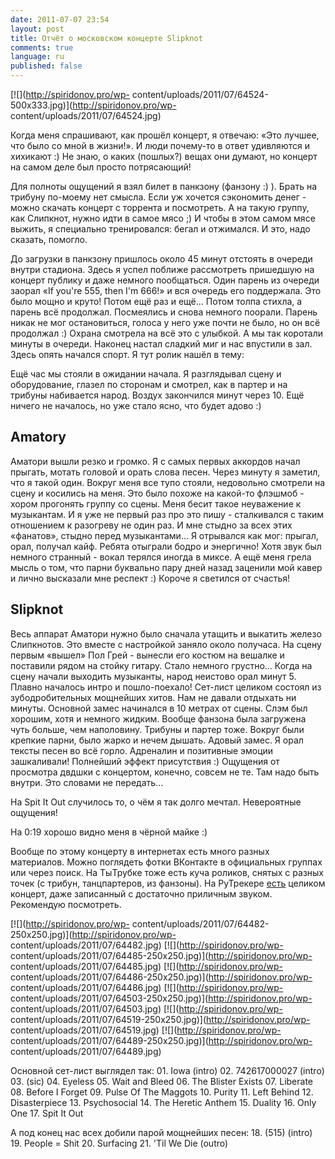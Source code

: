 ```yaml
---
date: 2011-07-07 23:54
layout: post
title: Отчёт о московском концерте Slipknot
comments: true
language: ru
published: false
---
```


[![](http://spiridonov.pro/wp-
content/uploads/2011/07/64524-500x333.jpg)](http://spiridonov.pro/wp-
content/uploads/2011/07/64524.jpg)

Когда меня спрашивают, как прошёл концерт, я отвечаю: «Это лучшее, что было со
мной в жизни!». И люди почему-то в ответ удивляются и хихикают :) Не знаю, о
каких (пошлых?) вещах они думают, но концерт на самом деле был просто
потрясающий!

  
Для полноты ощущений я взял билет в панкзону (фанзону :) ). Брать на трибуну
по-моему нет смысла. Если уж хочется сэкономить денег - можно скачать концерт
с торрента и посмотреть. А на такую группу, как Слипкнот, нужно идти в самое
мясо ;) И чтобы в этом самом мясе выжить, я специально тренировался: бегал и
отжимался. И это, надо сказать, помогло.

До загрузки в панкзону пришлось около 45 минут отстоять в очереди внутри
стадиона. Здесь я успел поближе рассмотреть пришедшую на концерт публику и
даже немного пообщаться. Один парень из очереди заорал «If you're 555, then
I'm 666!» и вся очередь его поддержала. Это было мощно и круто! Потом ещё раз
и ещё... Потом толпа стихла, а парень всё продолжал. Посмеялись и снова
немного поорали. Парень никак не мог остановиться, голоса у него уже почти не
было, но он всё продолжал :) Охрана смотрела на всё это с улыбкой. А мы так
коротали минуты в очереди. Наконец настал сладкий миг и нас впустили в зал.
Здесь опять начался спорт. Я тут ролик нашёл в тему:

  
Ещё час мы стояли в ожидании начала. Я разглядывал сцену и оборудование,
глазел по сторонам и смотрел, как в партер и на трибуны набивается народ.
Воздух закончился минут через 10. Ещё ничего не началось, но уже стало ясно,
что будет адово :)

## Amatory

Аматори вышли резко и громко. Я с самых первых аккордов начал прыгать, мотать
головой и орать слова песен. Через минуту я заметил, что я такой один. Вокруг
меня все тупо стояли, недовольно смотрели на сцену и косились на меня. Это
было похоже на какой-то флэшмоб - хором прогонять группу со сцены. Меня бесит
такое неуважение к музыкантам. И я уже не первый раз про это пишу -
сталкивался с таким отношением к разогреву не один раз. И мне стыдно за всех
этих «фанатов», стыдно перед музыкантами... Я отрывался как мог: прыгал, орал,
получал кайф. Ребята отыграли бодро и энергично! Хотя звук был немного
странный - вокал терялся иногда в миксе. А ещё меня грела мысль о том, что
парни буквально пару дней назад заценили мой кавер и лично высказали мне
респект :) Короче я светился от счастья!

## Slipknot

Весь аппарат Аматори нужно было сначала утащить и выкатить железо Слипкнотов.
Это вместе с настройкой заняло около получаса. На сцену первым «вышел» Пол
Грей - вынесли его костюм на вешалке и поставили рядом на стойку гитару. Стало
немного грустно... Когда на сцену начали выходить музыканты, народ неистово
орал минут 5. Плавно началось интро и пошло-поехало! Сет-лист целиком состоял
из зубодробительных мощнейших хитов. Нам не давали отдыхать ни минуты.
Основной замес начинался в 10 метрах от сцены. Слэм был хорошим, хотя и
немного жидким. Вообще фанзона была загружена чуть больше, чем наполовину.
Трибуны и партер тоже. Вокруг были крепкие парни, было жарко и нечем дышать.
Адовый замес. Я орал тексты песен во всё горло. Адреналин и позитивные эмоции
зашкаливали! Полнейший эффект присутствия :) Ощущения от просмотра двдшки с
концертом, конечно, совсем не те. Там надо быть внутри. Это словами не
передать...

На Spit It Out случилось то, о чём я так долго мечтал. Невероятные ощущения!

  
На 0:19 хорошо видно меня в чёрной майке :)

Вообще по этому концерту в интернетах есть много разных материалов. Можно
поглядеть фотки ВКонтакте в официальных группах или через поиск. На ТыТрубке
тоже есть куча роликов, снятых с разных точек (с трибун, танцпартеров, из
фанзоны). На РуТрекере
[есть](http://rutracker.org/forum/viewtopic.php?t=3638243) целиком концерт,
даже записанный с достаточно приличным звуком. Рекомендую посмотреть.

[![](http://spiridonov.pro/wp-
content/uploads/2011/07/64482-250x250.jpg)](http://spiridonov.pro/wp-
content/uploads/2011/07/64482.jpg) [![](http://spiridonov.pro/wp-
content/uploads/2011/07/64485-250x250.jpg)](http://spiridonov.pro/wp-
content/uploads/2011/07/64485.jpg) [![](http://spiridonov.pro/wp-
content/uploads/2011/07/64486-250x250.jpg)](http://spiridonov.pro/wp-
content/uploads/2011/07/64486.jpg) [![](http://spiridonov.pro/wp-
content/uploads/2011/07/64503-250x250.jpg)](http://spiridonov.pro/wp-
content/uploads/2011/07/64503.jpg) [![](http://spiridonov.pro/wp-
content/uploads/2011/07/64519-250x250.jpg)](http://spiridonov.pro/wp-
content/uploads/2011/07/64519.jpg) [![](http://spiridonov.pro/wp-
content/uploads/2011/07/64489-250x250.jpg)](http://spiridonov.pro/wp-
content/uploads/2011/07/64489.jpg)

Основной сет-лист выглядел так: 01. Iowa (intro) 02. 742617000027 (intro) 03.
(sic) 04. Eyeless 05. Wait and Bleed 06. The Blister Exists 07. Liberate 08.
Before I Forget 09. Pulse Of The Maggots 10. Purity 11. Left Behind 12.
Disasterpiece 13. Psychosocial 14. The Heretic Anthem 15. Duality 16. Only One
17. Spit It Out

А под конец нас всех добили парой мощнейших песен: 18. (515) (intro) 19.
People = Shit 20. Surfacing 21. 'Til We Die (outro)


